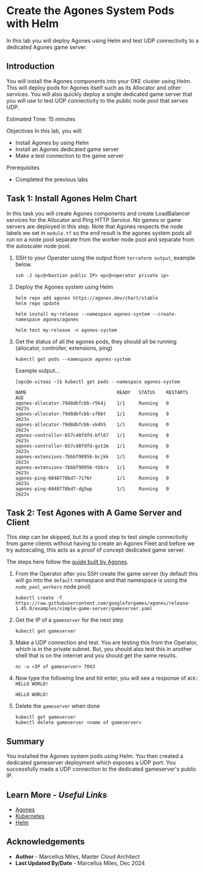 # Create the Agones System Pods with Helm

In this lab you will deploy Agones using Helm and test UDP connectivity to a dedicated Agones game server.

## Introduction

You will install the Agones components into your OKE cluster using Helm.  This will deploy pods for Agones itself such as its Allocator and other services.  You will also quickly deploy a single dedicated game server that you will use to test UDP connectivity to the public node pool that serves UDP.

Estimated Time: 15 minutes

Objectives
In this lab, you will:
 - Install Agones by using Helm
 - Install an Agones dedicated game server
 - Make a test connection to the game server

Prerequisites
 - Completed the previous labs

## **Task 1**: Install Agones Helm Chart

In this task you will create Agones components and create LoadBalancer services for the Allocator and Ping HTTP Service.  No games or game servers are deployed in this step. Note that Agones respects the node labels we set in `module.tf` so the end result is the agones system pods all run on a node pool separate from the worker node pool and separate from the autoscaler node pool.

1. SSH to your Operater using the output from `terraform output`, example below.

       ssh -J opc@<bastion public IP> opc@<operator private ip>

2. Deploy the Agones system using Helm

       helm repo add agones https://agones.dev/chart/stable
       helm repo update

       helm install my-release --namespace agones-system --create-namespace agones/agones

       helm test my-release -n agones-system

3. Get the status of all the agones pods, they should all be running (allocator, controller, extensions, ping)

       kubectl get pods --namespace agones-system

   Example output...

       [opc@o-xiteaz ~]$ kubectl get pods --namespace agones-system

       NAME                                 READY   STATUS    RESTARTS   AGE
       agones-allocator-79d8dbfcbb-r5k4j    1/1     Running   0          2m23s
       agones-allocator-79d8dbfcbb-sf6bt    1/1     Running   0          2m23s
       agones-allocator-79d8dbfcbb-xk4h5    1/1     Running   0          2m23s
       agones-controller-657c48fdfd-bfl67   1/1     Running   0          2m23s
       agones-controller-657c48fdfd-gvt2m   1/1     Running   0          2m23s
       agones-extensions-7bbbf98956-bcjkk   1/1     Running   0          2m23s
       agones-extensions-7bbbf98956-tbbrx   1/1     Running   0          2m23s
       agones-ping-6848778bd7-7z76r         1/1     Running   0          2m23s
       agones-ping-6848778bd7-dg5wp         1/1     Running   0          2m23s

## **Task 2**: Test Agones with A Game Server and Client

This step can be skipped, but its a good step to test simple connectivity from game clients without having to create an Agones Fleet and before we try autoscaling, this acts as a proof of concept dedicated game server.

The steps here follow the [guide built by Agones](https://agones.dev/site/docs/getting-started/create-gameserver/).

1. From the Operator after you SSH create the game server (by default this will go into the `default` namespace and that namespace is using the `node_pool_workers` node pool)

       kubectl create -f https://raw.githubusercontent.com/googleforgames/agones/release-1.45.0/examples/simple-game-server/gameserver.yaml

2. Get the IP of a `gameserver` for the next step

       kubectl get gameserver

3. Make a UDP connection and test.  You are testing this from the Operator, which is in the private subnet.  But, you should also test this in another shell that is on the internet and you should get the same results.

       nc -u <IP of gameserver> 7043

4. Now type the following line and hit enter, you will see a response of `ACK: HELLO WORLD!`

       HELLO WORLD!

5. Delete the `gameserver` when done

       kubectl get gameserver
       kubectl delete gameserver <name of gameserver>

## **Summary**

You installed the Agones system pods using Helm.  You then created a dedicated gameserver deployment which exposes a UDP port.  You successfully made a UDP connection to the dedicated gameserver's public IP.

## Learn More - *Useful Links*

- [Agones](https://agones.dev/site/docs/)
- [Kubernetes](https://kubernetes.io/)
- [Helm](https://helm.sh/)

## **Acknowledgements**

 - **Author** - Marcellus Miles, Master Cloud Architect
 - **Last Updated By/Date** - Marcellus Miles, Dec 2024